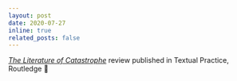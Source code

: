 ```yaml
---
layout: post
date: 2020-07-27
inline: true
related_posts: false
---
```


<a href="/publications/"><i>The Literature of Catastrophe</i></a> review published in Textual Practice, Routledge :memo: